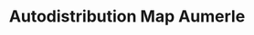 ---
title: "Autodistribution Map Aumerle"
url: /chelles/autodistribution-map-aumerle/
shop: pièces de voitures
---